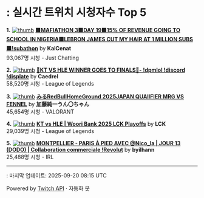 # : 실시간 트위치 시청자수 Top 5

**1.** [![thumb](https://static-cdn.jtvnw.net/previews-ttv/live_user_kaicenat-320x180.jpg)](https://twitch.tv/KaiCenat)
**[🟩MAFIATHON 3🟩DAY 19🟩15% OF REVENUE GOING TO SCHOOL IN NIGERIA🟩LEBRON JAMES CUT MY HAIR AT 1 MILLION SUBS🟩!subathon](https://twitch.tv/KaiCenat)** by **KaiCenat**<br>93,067명 시청  - Just Chatting

**2.** [![thumb](https://static-cdn.jtvnw.net/previews-ttv/live_user_caedrel-320x180.jpg)](https://twitch.tv/Caedrel)
**[🔴KT VS HLE WINNER GOES TO FINALS🔴-  !dpmlol !discord !displate](https://twitch.tv/Caedrel)** by **Caedrel**<br>58,520명 시청  - League of Legends

**3.** [![thumb](https://static-cdn.jtvnw.net/previews-ttv/live_user_kato_junichi0817-320x180.jpg)](https://twitch.tv/加藤純一うん〇ちゃん)
**[みるRedBullHomeGround 2025JAPAN QUAlIFIER MRG VS FENNEL](https://twitch.tv/加藤純一うん〇ちゃん)** by **加藤純一うん〇ちゃん**<br>45,654명 시청  - VALORANT

**4.** [![thumb](https://static-cdn.jtvnw.net/previews-ttv/live_user_lck-320x180.jpg)](https://twitch.tv/LCK)
**[KT vs HLE | Woori Bank 2025 LCK Playoffs](https://twitch.tv/LCK)** by **LCK**<br>29,039명 시청  - League of Legends

**5.** [![thumb](https://static-cdn.jtvnw.net/previews-ttv/live_user_byilhann-320x180.jpg)](https://twitch.tv/byilhann)
**[MONTPELLIER - PARIS À PIED AVEC @Nico_la | JOUR 13 (DODO) | Collaboration commerciale !Revolut](https://twitch.tv/byilhann)** by **byilhann**<br>25,488명 시청  - IRL


---
: 마지막 업데이트: 2025-09-20 08:15 UTC

Powered by [Twitch API](https://dev.twitch.tv/docs/api/reference) · 자동화 봇